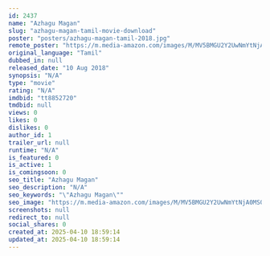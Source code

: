 ```yaml
---
id: 2437
name: "Azhagu Magan"
slug: "azhagu-magan-tamil-movie-download"
poster: "posters/azhagu-magan-tamil-2018.jpg"
remote_poster: "https://m.media-amazon.com/images/M/MV5BMGU2Y2UwNmYtNjA0MS00Y2NlLWFkODAtYTFhMGEwY2QyNWQ2XkEyXkFqcGdeQXVyMzYxOTQ3MDg@._V1_SX300.jpg"
original_language: "Tamil"
dubbed_in: null
released_date: "10 Aug 2018"
synopsis: "N/A"
type: "movie"
rating: "N/A"
imdbid: "tt8852720"
tmdbid: null
views: 0
likes: 0
dislikes: 0
author_id: 1
trailer_url: null
runtime: "N/A"
is_featured: 0
is_active: 1
is_comingsoon: 0
seo_title: "Azhagu Magan"
seo_description: "N/A"
seo_keywords: "\"Azhagu Magan\""
seo_image: "https://m.media-amazon.com/images/M/MV5BMGU2Y2UwNmYtNjA0MS00Y2NlLWFkODAtYTFhMGEwY2QyNWQ2XkEyXkFqcGdeQXVyMzYxOTQ3MDg@._V1_SX300.jpg"
screenshots: null
redirect_to: null
social_shares: 0
created_at: 2025-04-10 18:59:14
updated_at: 2025-04-10 18:59:14
---
```


